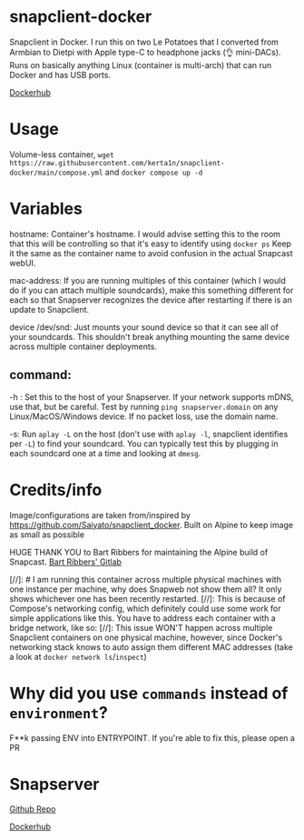 # snapclient-docker
Snapclient in Docker. I run this on two Le Potatoes that I converted from Armbian to Dietpi with Apple type-C to headphone jacks (👌 mini-DACs). Runs on basically anything Linux (container is multi-arch) that can run Docker and has USB ports.

[Dockerhub](https://hub.docker.com/r/kertain/snapclient-docker)

# Usage
Volume-less container, `wget https://raw.githubusercontent.com/kerta1n/snapclient-docker/main/compose.yml` and `docker compose up -d`

# Variables
hostname: Container's hostname. I would advise setting this to the room that this will be controlling so that it's easy to identify using `docker ps` Keep it the same as the container name to avoid confusion in the actual Snapcast webUI. 

mac-address: If you are running multiples of this container (which I would do if you can attach multiple soundcards), make this something different for each so that Snapserver recognizes the device after restarting if there is an update to Snapclient.

device /dev/snd: Just mounts your sound device so that it can see all of your soundcards. This shouldn't break anything mounting the same device across multiple container deployments.

## command:
-h : Set this to the host of your Snapserver. If your network supports mDNS, use that, but be careful. Test by running `ping snapserver.domain` on any Linux/MacOS/Windows device. If no packet loss, use the domain name.

-s: Run `aplay -L` on the host (don't use with `aplay -l`, snapclient identifies per `-L`) to find your soundcard. You can typically test this by plugging in each soundcard one at a time and looking at `dmesg`.

# Credits/info
Image/configurations are taken from/inspired by https://github.com/Saiyato/snapclient_docker. Built on Alpine to keep image as small as possible

HUGE THANK YOU to Bart Ribbers for maintaining the Alpine build of Snapcast. [Bart Ribbers' Gitlab](https://gitlab.com/PureTryOut)

[//]: # I am running this container across multiple physical machines with one instance per machine, why does Snapweb not show them all? It only shows whichever one has been recently restarted.
[//]: This is because of Compose's networking config, which definitely could use some work for simple applications like this. You have to address each container with a bridge network, like so:
[//]: This issue WON'T happen across multiple Snapclient containers on one physical machine, however, since Docker's networking stack knows to auto assign them different MAC addresses (take a look at `docker network ls`/`inspect`)

# Why did you use `commands` instead of `environment`?
F**k passing ENV into ENTRYPOINT. If you're able to fix this, please open a PR

# Snapserver
[Github Repo](https://github.com/kerta1n/snapserver-docker)

[Dockerhub](https://hub.docker.com/r/kertain/snapserver-docker)

